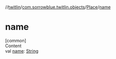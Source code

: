 //[twitlin](../../index.md)/[com.sorrowblue.twitlin.objects](../index.md)/[Place](index.md)/[name](name.md)



# name  
[common]  
Content  
val [name](name.md): [String](https://kotlinlang.org/api/latest/jvm/stdlib/kotlin/-string/index.html)  



